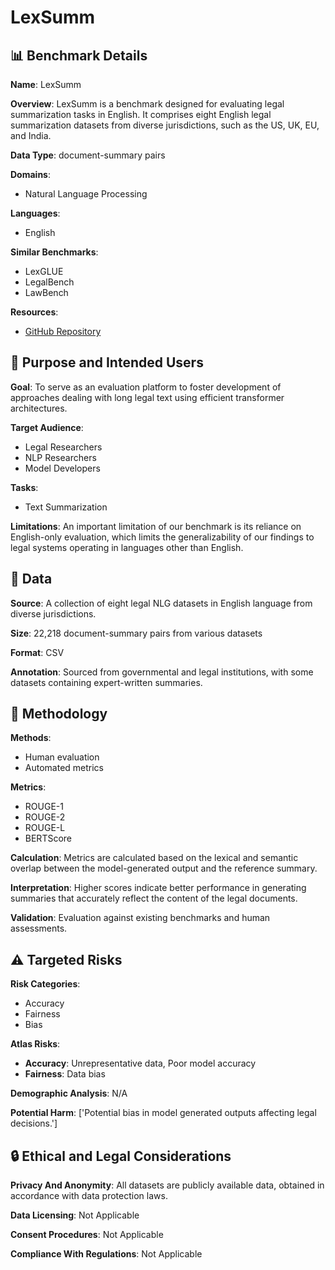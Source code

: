# LexSumm

## 📊 Benchmark Details

**Name**: LexSumm

**Overview**: LexSumm is a benchmark designed for evaluating legal summarization tasks in English. It comprises eight English legal summarization datasets from diverse jurisdictions, such as the US, UK, EU, and India.

**Data Type**: document-summary pairs

**Domains**:
- Natural Language Processing

**Languages**:
- English

**Similar Benchmarks**:
- LexGLUE
- LegalBench
- LawBench

**Resources**:
- [GitHub Repository](https://github.com/TUMLegalTech/LexSumm-LexT5)

## 🎯 Purpose and Intended Users

**Goal**: To serve as an evaluation platform to foster development of approaches dealing with long legal text using efficient transformer architectures.

**Target Audience**:
- Legal Researchers
- NLP Researchers
- Model Developers

**Tasks**:
- Text Summarization

**Limitations**: An important limitation of our benchmark is its reliance on English-only evaluation, which limits the generalizability of our findings to legal systems operating in languages other than English.

## 💾 Data

**Source**: A collection of eight legal NLG datasets in English language from diverse jurisdictions.

**Size**: 22,218 document-summary pairs from various datasets

**Format**: CSV

**Annotation**: Sourced from governmental and legal institutions, with some datasets containing expert-written summaries.

## 🔬 Methodology

**Methods**:
- Human evaluation
- Automated metrics

**Metrics**:
- ROUGE-1
- ROUGE-2
- ROUGE-L
- BERTScore

**Calculation**: Metrics are calculated based on the lexical and semantic overlap between the model-generated output and the reference summary.

**Interpretation**: Higher scores indicate better performance in generating summaries that accurately reflect the content of the legal documents.

**Validation**: Evaluation against existing benchmarks and human assessments.

## ⚠️ Targeted Risks

**Risk Categories**:
- Accuracy
- Fairness
- Bias

**Atlas Risks**:
- **Accuracy**: Unrepresentative data, Poor model accuracy
- **Fairness**: Data bias

**Demographic Analysis**: N/A

**Potential Harm**: ['Potential bias in model generated outputs affecting legal decisions.']

## 🔒 Ethical and Legal Considerations

**Privacy And Anonymity**: All datasets are publicly available data, obtained in accordance with data protection laws.

**Data Licensing**: Not Applicable

**Consent Procedures**: Not Applicable

**Compliance With Regulations**: Not Applicable
